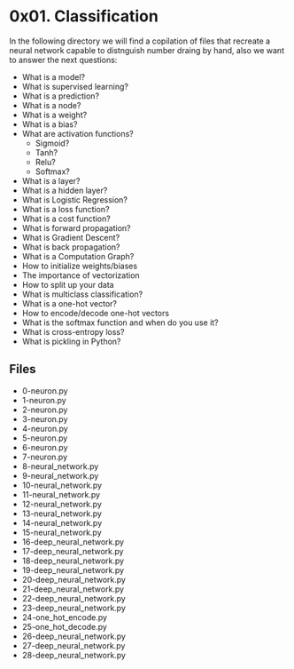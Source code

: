 # 0x01. Classification

In the following directory we will find a copilation of files that recreate a neural network capable to distnguish number draing by hand, also we want to answer the next questions:
-   What is a model?
-   What is supervised learning?
-   What is a prediction?
-   What is a node?
-   What is a weight?
-   What is a bias?
-   What are activation functions?
    -   Sigmoid?
    -   Tanh?
    -   Relu?
    -   Softmax?
-   What is a layer?
-   What is a hidden layer?
-   What is Logistic Regression?
-   What is a loss function?
-   What is a cost function?
-   What is forward propagation?
-   What is Gradient Descent?
-   What is back propagation?
-   What is a Computation Graph?
-   How to initialize weights/biases
-   The importance of vectorization
-   How to split up your data
-   What is multiclass classification?
-   What is a one-hot vector?
-   How to encode/decode one-hot vectors
-   What is the softmax function and when do you use it?
-   What is cross-entropy loss?
-   What is pickling in Python?

## Files

 - 0-neuron.py
 - 1-neuron.py
 - 2-neuron.py
 - 3-neuron.py
 - 4-neuron.py
 - 5-neuron.py
 - 6-neuron.py
 - 7-neuron.py
 - 8-neural_network.py
 - 9-neural_network.py
 - 10-neural_network.py
 - 11-neural_network.py
 - 12-neural_network.py
 - 13-neural_network.py
 - 14-neural_network.py
 - 15-neural_network.py
 - 16-deep_neural_network.py
 - 17-deep_neural_network.py
 - 18-deep_neural_network.py
 - 19-deep_neural_network.py
 - 20-deep_neural_network.py
 - 21-deep_neural_network.py
 - 22-deep_neural_network.py
 - 23-deep_neural_network.py
 - 24-one_hot_encode.py
 - 25-one_hot_decode.py
 - 26-deep_neural_network.py
 - 27-deep_neural_network.py
 - 28-deep_neural_network.py